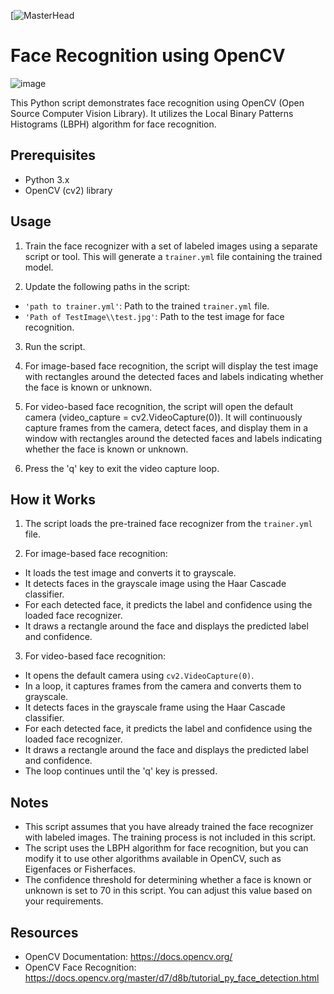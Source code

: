 
[![MasterHead]([https://cdn.dribbble.com/users/1373613/screenshots/5510801/media/b82469d51c432c2ff65c0158334cfabf.gif)

# Face Recognition using OpenCV
![image](https://github.com/HAQ-NAWAZ-MALIK/Google-Colab-projects/assets/86514900/486de2ad-760a-4da2-b83d-b0fba20996e8)

This Python script demonstrates face recognition using OpenCV (Open Source Computer Vision Library). It utilizes the Local Binary Patterns Histograms (LBPH) algorithm for face recognition.


## Prerequisites

- Python 3.x
- OpenCV (cv2) library

## Usage

1. Train the face recognizer with a set of labeled images using a separate script or tool. This will generate a `trainer.yml` file containing the trained model.

2. Update the following paths in the script:
  - `'path to trainer.yml'`: Path to the trained `trainer.yml` file.
  - `'Path of TestImage\\test.jpg'`: Path to the test image for face recognition.

3. Run the script.

4. For image-based face recognition, the script will display the test image with rectangles around the detected faces and labels indicating whether the face is known or unknown.

5. For video-based face recognition, the script will open the default camera (video_capture = cv2.VideoCapture(0)). It will continuously capture frames from the camera, detect faces, and display them in a window with rectangles around the detected faces and labels indicating whether the face is known or unknown.

6. Press the 'q' key to exit the video capture loop.

## How it Works

1. The script loads the pre-trained face recognizer from the `trainer.yml` file.

2. For image-based face recognition:
  - It loads the test image and converts it to grayscale.
  - It detects faces in the grayscale image using the Haar Cascade classifier.
  - For each detected face, it predicts the label and confidence using the loaded face recognizer.
  - It draws a rectangle around the face and displays the predicted label and confidence.

3. For video-based face recognition:
  - It opens the default camera using `cv2.VideoCapture(0)`.
  - In a loop, it captures frames from the camera and converts them to grayscale.
  - It detects faces in the grayscale frame using the Haar Cascade classifier.
  - For each detected face, it predicts the label and confidence using the loaded face recognizer.
  - It draws a rectangle around the face and displays the predicted label and confidence.
  - The loop continues until the 'q' key is pressed.

## Notes

- This script assumes that you have already trained the face recognizer with labeled images. The training process is not included in this script.
- The script uses the LBPH algorithm for face recognition, but you can modify it to use other algorithms available in OpenCV, such as Eigenfaces or Fisherfaces.
- The confidence threshold for determining whether a face is known or unknown is set to 70 in this script. You can adjust this value based on your requirements.

## Resources

- OpenCV Documentation: https://docs.opencv.org/
- OpenCV Face Recognition: https://docs.opencv.org/master/d7/d8b/tutorial_py_face_detection.html
